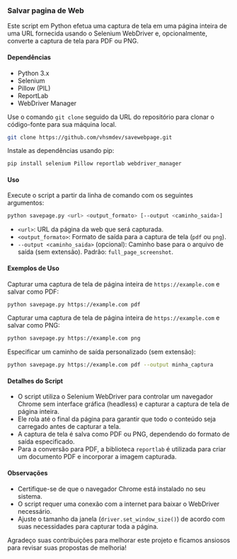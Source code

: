 ### Salvar pagina de Web

Este script em Python efetua uma captura de tela em uma página inteira de uma URL fornecida usando o Selenium WebDriver e, opcionalmente, converte a captura de tela para PDF ou PNG.

#### Dependências

- Python 3.x
- Selenium
- Pillow (PIL)
- ReportLab
- WebDriver Manager

Use o comando `git clone` seguido da URL do repositório para clonar o código-fonte para sua máquina local.

```bash
git clone https://github.com/vhsmdev/savewebpage.git
```

Instale as dependências usando pip:

```bash
pip install selenium Pillow reportlab webdriver_manager
```

#### Uso

Execute o script a partir da linha de comando com os seguintes argumentos:

```bash
python savepage.py <url> <output_formato> [--output <caminho_saida>]
```

- `<url>`: URL da página da web que será capturada.
- `<output_formato>`: Formato de saída para a captura de tela (`pdf` ou `png`).
- `--output <caminho_saida>` (opcional): Caminho base para o arquivo de saída (sem extensão). Padrão: `full_page_screenshot`.

#### Exemplos de Uso

Capturar uma captura de tela de página inteira de `https://example.com` e salvar como PDF:

```bash
python savepage.py https://example.com pdf
```

Capturar uma captura de tela de página inteira de `https://example.com` e salvar como PNG:

```bash
python savepage.py https://example.com png
```

Especificar um caminho de saída personalizado (sem extensão):

```bash
python savepage.py https://example.com pdf --output minha_captura
```

#### Detalhes do Script

- O script utiliza o Selenium WebDriver para controlar um navegador Chrome sem interface gráfica (headless) e capturar a captura de tela de página inteira.
- Ele rola até o final da página para garantir que todo o conteúdo seja carregado antes de capturar a tela.
- A captura de tela é salva como PDF ou PNG, dependendo do formato de saída especificado.
- Para a conversão para PDF, a biblioteca `reportlab` é utilizada para criar um documento PDF e incorporar a imagem capturada.

#### Observações

- Certifique-se de que o navegador Chrome está instalado no seu sistema.
- O script requer uma conexão com a internet para baixar o WebDriver necessário.
- Ajuste o tamanho da janela (`driver.set_window_size()`) de acordo com suas necessidades para capturar toda a página.

Agradeço suas contribuições para melhorar este projeto e ficamos ansiosos para revisar suas propostas de melhoria!
